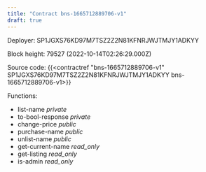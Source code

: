 ```yaml
---
title: "Contract bns-1665712889706-v1"
draft: true
---
```

Deployer: SP1JGXS76KD97M7TSZ2Z2N81KFNRJWJTMJY1ADKYY


 



Block height: 79527 (2022-10-14T02:26:29.000Z)

Source code: {{<contractref "bns-1665712889706-v1" SP1JGXS76KD97M7TSZ2Z2N81KFNRJWJTMJY1ADKYY bns-1665712889706-v1>}}

Functions:

* list-name _private_
* to-bool-response _private_
* change-price _public_
* purchase-name _public_
* unlist-name _public_
* get-current-name _read_only_
* get-listing _read_only_
* is-admin _read_only_
